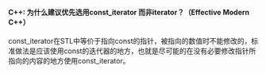 #### C++: 为什么建议优先选用const_iterator 而非iterator？（Effective Modern C++）

const_iterator在STL中等价于指向const的指针，被指向的数值时不能修改的，标准做法是应该使用const的迭代器的地方，也就是尽可能的在没有必要修改指针所指向的内容的地方使用const_iterator。